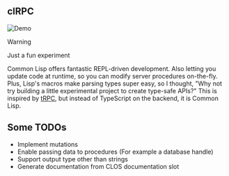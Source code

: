 clRPC
-----

![Demo](./demo.gif)

> [!WARNING]
>
> Just a fun experiment

Common Lisp offers fantastic REPL-driven development. Also letting you update code at runtime, so you can modify server procedures on-the-fly. Plus, Lisp's macros make parsing types super easy, so I thought, "Why not try building a little experimental project to create type-safe APIs?" This is inspired by [tRPC](https://github.com/trpc/trpc), but instead of TypeScript on the backend, it is Common Lisp.

## Some TODOs
- Implement mutations
- Enable passing data to procedures (For example a database handle)
- Support output type other than strings
- Generate documentation from CLOS documentation slot
